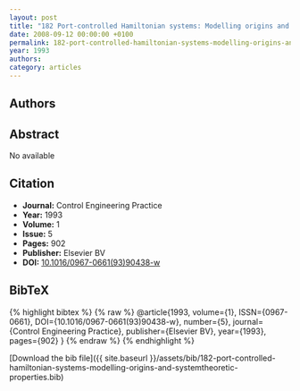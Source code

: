 ```yaml
---
layout: post
title: "182 Port-controlled Hamiltonian systems: Modelling origins and systemtheoretic properties"
date: 2008-09-12 00:00:00 +0100
permalink: 182-port-controlled-hamiltonian-systems-modelling-origins-and-systemtheoretic-properties
year: 1993
authors: 
category: articles
---
```

 
## Authors

 
## Abstract
No  available
 
## Citation
- **Journal:** Control Engineering Practice
- **Year:** 1993
- **Volume:** 1
- **Issue:** 5
- **Pages:** 902
- **Publisher:** Elsevier BV
- **DOI:** [10.1016/0967-0661(93)90438-w](https://doi.org/10.1016/0967-0661(93)90438-w)
 
## BibTeX
{% highlight bibtex %}
{% raw %}
@article{1993, volume={1},
  ISSN={0967-0661},
  DOI={10.1016/0967-0661(93)90438-w},
  number={5},
  journal={Control Engineering Practice},
  publisher={Elsevier BV},
  year={1993},
  pages={902}
}
{% endraw %}
{% endhighlight %}
 
[Download the bib file]({{ site.baseurl }}/assets/bib/182-port-controlled-hamiltonian-systems-modelling-origins-and-systemtheoretic-properties.bib)
 
